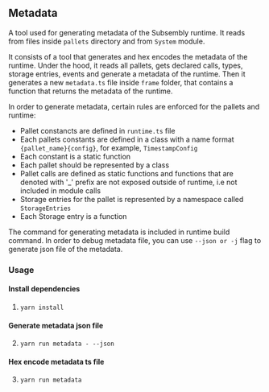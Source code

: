 ## Metadata 

A tool used for generating metadata of the Subsembly runtime. It reads from files inside `pallets` directory and from `System` module.

It consists of a tool that generates and hex encodes the metadata of the runtime. Under the hood, it reads all pallets, gets declared calls, types, storage entries, events and generate a metadata of the runtime. Then it generates a new `metadata.ts` file inside `frame` folder, that contains a function that returns the metadata of the runtime.

In order to generate metadata, certain rules are enforced for the pallets and runtime:

- Pallet constancts are defined in `runtime.ts` file
- Each pallets constants are defined in a class with a name format `{pallet_name}{config}`, for example, `TimestampConfig`
- Each constant is a static function
- Each pallet should be represented by a class
- Pallet calls are defined as static functions and functions that are denoted with '_' prefix are not exposed outside of runtime, i.e not included in module calls
- Storage entries for the pallet is represented by a namespace called `StorageEntries`
- Each Storage entry is a function

The command for generating metadata is included in runtime build command. In order to debug metadata file, you can use `--json or -j` flag to generate json file of the metadata.

### Usage

#### Install dependencies
1. `yarn install`

#### Generate metadata json file
2. `yarn run metadata - --json`

#### Hex encode metadata ts file
3. `yarn run metadata`

